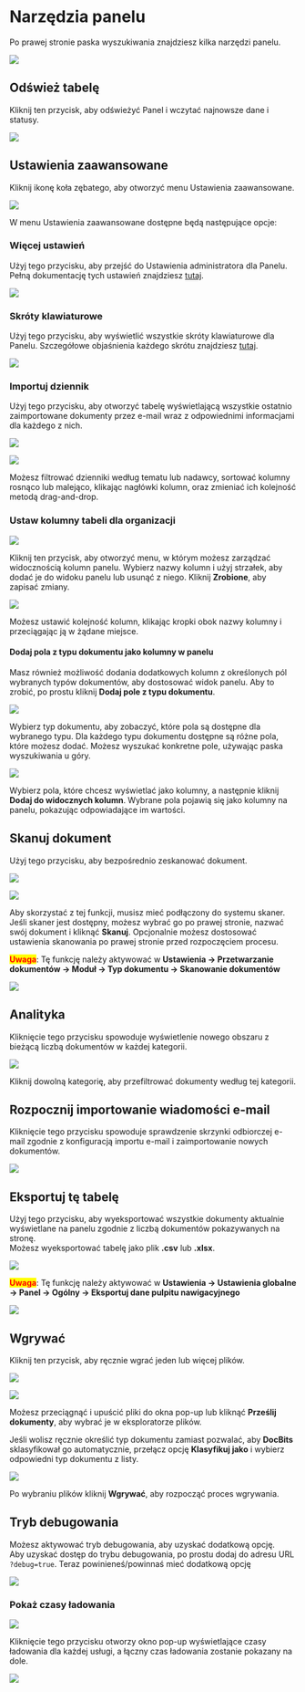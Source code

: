 # Narzędzia panelu

Po prawej stronie paska wyszukiwania znajdziesz kilka narzędzi panelu.

![](https://raw.githubusercontent.com/Fellow-Consulting-AG/docbits/refs/heads/main/readme/.gitbook/assets/dashboard_tools_1.png)

## Odśwież tabelę

Kliknij ten przycisk, aby odświeżyć Panel i wczytać najnowsze dane i statusy.

![](https://raw.githubusercontent.com/Fellow-Consulting-AG/docbits/refs/heads/main/readme/.gitbook/assets/dashboard_tools_2.png)

## Ustawienia zaawansowane

Kliknij ikonę koła zębatego, aby otworzyć menu Ustawienia zaawansowane.

![](https://raw.githubusercontent.com/Fellow-Consulting-AG/docbits/refs/heads/main/readme/.gitbook/assets/dashboard_tools_8.png)

W menu Ustawienia zaawansowane dostępne będą następujące opcje:

### Więcej ustawień

Użyj tego przycisku, aby przejść do Ustawienia administratora dla Panelu. Pełną dokumentację tych ustawień znajdziesz [tutaj](../../../administration-and-setup/settings/global-settings/dashboard/).

![](https://raw.githubusercontent.com/Fellow-Consulting-AG/docbits/refs/heads/main/readme/.gitbook/assets/dashboard_tools_3.png)

### Skróty klawiaturowe

Użyj tego przycisku, aby wyświetlić wszystkie skróty klawiaturowe dla Panelu. Szczegółowe objaśnienia każdego skrótu znajdziesz [tutaj](keyboard-shortcuts.md).

![](https://raw.githubusercontent.com/Fellow-Consulting-AG/docbits/refs/heads/main/readme/.gitbook/assets/dashboard_tools_9.png)

### Importuj dziennik

Użyj tego przycisku, aby otworzyć tabelę wyświetlającą wszystkie ostatnio zaimportowane dokumenty przez e-mail wraz z odpowiednimi informacjami dla każdego z nich.

![](https://raw.githubusercontent.com/Fellow-Consulting-AG/docbits/refs/heads/main/readme/.gitbook/assets/dashboard_tools_10.png)

![](https://raw.githubusercontent.com/Fellow-Consulting-AG/docbits/refs/heads/main/readme/.gitbook/assets/dashboard_tools_15.png)

Możesz filtrować dzienniki według tematu lub nadawcy, sortować kolumny rosnąco lub malejąco, klikając nagłówki kolumn, oraz zmieniać ich kolejność metodą drag-and-drop.

### Ustaw kolumny tabeli dla organizacji

![](https://raw.githubusercontent.com/Fellow-Consulting-AG/docbits/refs/heads/main/readme/.gitbook/assets/dashboard_tools_11.png)

Kliknij ten przycisk, aby otworzyć menu, w którym możesz zarządzać widocznością kolumn panelu. Wybierz nazwy kolumn i użyj strzałek, aby dodać je do widoku panelu lub usunąć z niego. Kliknij **Zrobione**, aby zapisać zmiany.

![](https://raw.githubusercontent.com/Fellow-Consulting-AG/docbits/refs/heads/main/readme/.gitbook/assets/dashborad_tools_22.png)

Możesz ustawić kolejność kolumn, klikając kropki obok nazwy kolumny i przeciągając ją w żądane miejsce.

#### Dodaj pola z typu dokumentu jako kolumny w panelu

Masz również możliwość dodania dodatkowych kolumn z określonych pól wybranych typów dokumentów, aby dostosować widok panelu. Aby to zrobić, po prostu kliknij **Dodaj pole z typu dokumentu**.

![](https://raw.githubusercontent.com/Fellow-Consulting-AG/docbits/refs/heads/main/readme/.gitbook/assets/dashborad_tools_21.png)

Wybierz typ dokumentu, aby zobaczyć, które pola są dostępne dla wybranego typu. Dla każdego typu dokumentu dostępne są różne pola, które możesz dodać. Możesz wyszukać konkretne pole, używając paska wyszukiwania u góry.

![](https://raw.githubusercontent.com/Fellow-Consulting-AG/docbits/refs/heads/main/readme/.gitbook/assets/dashboard_tools_19.png)

Wybierz pola, które chcesz wyświetlać jako kolumny, a następnie kliknij **Dodaj do widocznych kolumn**. Wybrane pola pojawią się jako kolumny na panelu, pokazując odpowiadające im wartości.

## Skanuj dokument

Użyj tego przycisku, aby bezpośrednio zeskanować dokument.

![](https://raw.githubusercontent.com/Fellow-Consulting-AG/docbits/refs/heads/main/readme/.gitbook/assets/dashboard_tools_4.png)

![](https://raw.githubusercontent.com/Fellow-Consulting-AG/docbits/refs/heads/main/readme/.gitbook/assets/dashboard_tools_17.png)

Aby skorzystać z tej funkcji, musisz mieć podłączony do systemu skaner. Jeśli skaner jest dostępny, możesz wybrać go po prawej stronie, nazwać swój dokument i kliknąć **Skanuj**. Opcjonalnie możesz dostosować ustawienia skanowania po prawej stronie przed rozpoczęciem procesu.

<mark style="color:red;">**Uwaga**</mark>: Tę funkcję należy aktywować w **Ustawienia -> Przetwarzanie dokumentów -> Moduł -> Typ dokumentu -> Skanowanie dokumentów**

![](https://raw.githubusercontent.com/Fellow-Consulting-AG/docbits/refs/heads/main/readme/.gitbook/assets/dashboard_tools_27.png)

## Analityka

Kliknięcie tego przycisku spowoduje wyświetlenie nowego obszaru z bieżącą liczbą dokumentów w każdej kategorii.

![](https://raw.githubusercontent.com/Fellow-Consulting-AG/docbits/refs/heads/main/readme/.gitbook/assets/dashboard_tools_14.png)

Kliknij dowolną kategorię, aby przefiltrować dokumenty według tej kategorii.

## Rozpocznij importowanie wiadomości e-mail

Kliknięcie tego przycisku spowoduje sprawdzenie skrzynki odbiorczej e-mail zgodnie z konfiguracją importu e-mail i zaimportowanie nowych dokumentów.

![](https://raw.githubusercontent.com/Fellow-Consulting-AG/docbits/refs/heads/main/readme/.gitbook/assets/dashboard_tools_6.png)

## Eksportuj tę tabelę

Użyj tego przycisku, aby wyeksportować wszystkie dokumenty aktualnie wyświetlane na panelu zgodnie z liczbą dokumentów pokazywanych na stronę.\
Możesz wyeksportować tabelę jako plik **.csv** lub **.xlsx**.

![](https://raw.githubusercontent.com/Fellow-Consulting-AG/docbits/refs/heads/main/readme/.gitbook/assets/dashboard_settings_3.png)

<mark style="color:red;">**Uwaga**</mark>: Tę funkcję należy aktywować w **Ustawienia -> Ustawienia globalne -> Panel -> Ogólny -> Eksportuj dane pulpitu nawigacyjnego**

![](https://raw.githubusercontent.com/Fellow-Consulting-AG/docbits/refs/heads/main/readme/.gitbook/assets/dashboard_tools_26.png)

## Wgrywać

Kliknij ten przycisk, aby ręcznie wgrać jeden lub więcej plików.

![](https://raw.githubusercontent.com/Fellow-Consulting-AG/docbits/refs/heads/main/readme/.gitbook/assets/dashboard_tools_7.png)

![](https://raw.githubusercontent.com/Fellow-Consulting-AG/docbits/refs/heads/main/readme/.gitbook/assets/dashboard_tools_16.png)

Możesz przeciągnąć i upuścić pliki do okna pop-up lub kliknąć **Prześlij dokumenty**, aby wybrać je w eksploratorze plików.

Jeśli wolisz ręcznie określić typ dokumentu zamiast pozwalać, aby **DocBits** sklasyfikował go automatycznie, przełącz opcję **Klasyfikuj jako** i wybierz odpowiedni typ dokumentu z listy.

![](https://raw.githubusercontent.com/Fellow-Consulting-AG/docbits/refs/heads/main/readme/.gitbook/assets/dashboard_tools_5.png)

Po wybraniu plików kliknij **Wgrywać**, aby rozpocząć proces wgrywania.

## Tryb debugowania

Możesz aktywować tryb debugowania, aby uzyskać dodatkową opcję.\
Aby uzyskać dostęp do trybu debugowania, po prostu dodaj do adresu URL `?debug=true`. Teraz powinieneś/powinnaś mieć dodatkową opcję

![](https://raw.githubusercontent.com/Fellow-Consulting-AG/docbits/refs/heads/main/readme/.gitbook/assets/dashboard_tools_24.png)

### Pokaż czasy ładowania

![](https://raw.githubusercontent.com/Fellow-Consulting-AG/docbits/refs/heads/main/readme/.gitbook/assets/dashboard_tools_20.png)

Kliknięcie tego przycisku otworzy okno pop-up wyświetlające czasy ładowania dla każdej usługi, a łączny czas ładowania zostanie pokazany na dole.

![](https://raw.githubusercontent.com/Fellow-Consulting-AG/docbits/refs/heads/main/readme/.gitbook/assets/dashboard_tools_23.png)
